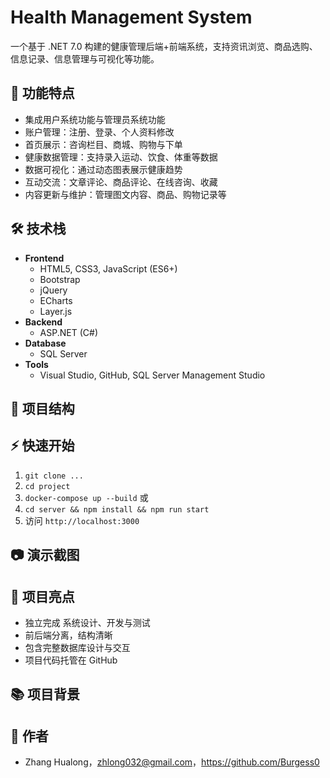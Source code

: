 # Health Management System
一个基于 .NET 7.0 构建的健康管理后端+前端系统，支持资讯浏览、商品选购、信息记录、信息管理与可视化等功能。

## 🚀 功能特点
- 集成用户系统功能与管理员系统功能
- 账户管理：注册、登录、个人资料修改
- 首页展示：咨询栏目、商城、购物与下单
- 健康数据管理：支持录入运动、饮食、体重等数据
- 数据可视化：通过动态图表展示健康趋势
- 互动交流：文章评论、商品评论、在线咨询、收藏
- 内容更新与维护：管理图文内容、商品、购物记录等

## 🛠️ 技术栈
- **Frontend**
  - HTML5, CSS3, JavaScript (ES6+)
  - Bootstrap
  - jQuery
  - ECharts
  - Layer.js
- **Backend**
  - ASP.NET (C#)
- **Database**
  - SQL Server
- **Tools**
  - Visual Studio, GitHub, SQL Server Management Studio

## 📂 项目结构



## ⚡ 快速开始
1. `git clone ...`
2. `cd project`
3. `docker-compose up --build` 或
4. `cd server && npm install && npm run start`
5. 访问 `http://localhost:3000`

## 📷 演示截图


## 🎯 项目亮点
- 独立完成 系统设计、开发与测试
- 前后端分离，结构清晰
- 包含完整数据库设计与交互
- 项目代码托管在 GitHub

## 📚 项目背景


## 📌 作者
- Zhang Hualong，zhlong032@gmail.com，https://github.com/Burgess0
